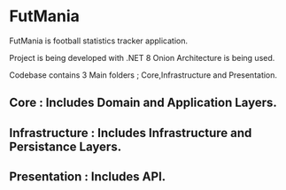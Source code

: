 # FutMania

FutMania is football statistics tracker application.

Project is being developed with .NET 8
Onion Architecture is being used.

Codebase contains 3 Main folders ; Core,Infrastructure and Presentation.


Core : Includes Domain and Application Layers.
------------------------------------------------
Infrastructure : Includes Infrastructure and 
                  Persistance Layers.
------------------------------------------------
Presentation : Includes API.
------------------------------------------------
